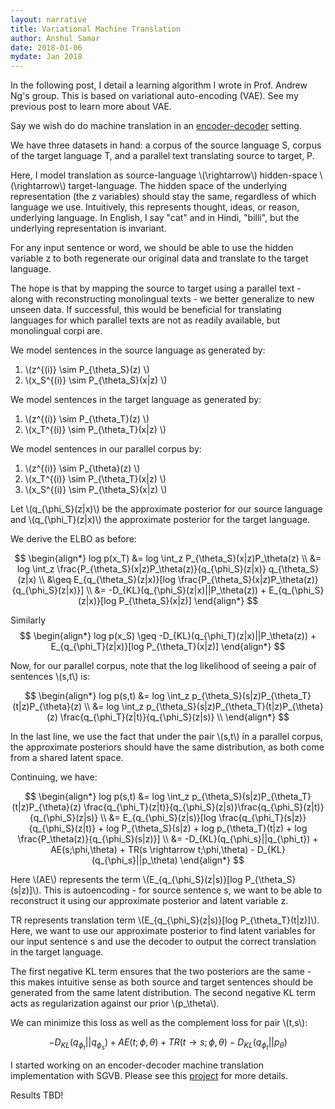 ```yaml
---
layout: narrative
title: Variational Machine Translation
author: Anshul Samar
date: 2018-01-06
mydate: Jan 2018
---
```


<script
src="https://cdnjs.cloudflare.com/ajax/libs/mathjax/2.7.0/MathJax.js?config=TeX-AMS-MML_HTMLorMML"
type="text/javascript"></script>

In the following post, I detail a learning algorithm I wrote in
Prof. Andrew Ng's group. This is based on variational
auto-encoding (VAE). See my previous post to learn more about VAE. 

Say we wish do do machine translation in an <a
href="https://arxiv.org/pdf/1409.3215.pdf"> encoder-decoder</a>
setting. 

We have three datasets in hand: a corpus of the source language S,
corpus of the target language T, and a parallel text translating
source to target, P.

Here, I model translation as source-language \\(\rightarrow\\)
hidden-space \\(\rightarrow\\) target-language. The hidden space of
the underlying representation (the z variables) should stay the same, regardless
of which language we use. Intuitively, this represents thought, ideas,
or reason, underlying language. In English, I say "cat" and in Hindi,
"billi", but the underlying representation is invariant. 

For any input sentence or word, we should be
able to use the hidden variable z to both regenerate our original data
and translate to the target language.

The hope is that by mapping the source to target using a parallel
text - along with reconstructing monolingual texts - we better
generalize to new unseen data. If successful, this would be beneficial
for translating languages for which parallel texts are not as readily
available, but monolingual corpi are.

We model sentences in the source language as generated by:

1. \\(z^{(i)} \sim P_{\theta_S}(z) \\)
2. \\(x_S^{(i)} \sim P_{\theta_S}(x\|z) \\)

We model sentences in the target language as generated by:

1. \\(z^{(i)} \sim P_{\theta_T}(z) \\)
2. \\(x_T^{(i)} \sim P_{\theta_T}(x\|z) \\)

We model sentences in our parallel corpus by:

1. \\(z^{(i)} \sim P_{\theta}(z) \\)
2. \\(x_T^{(i)} \sim P_{\theta_T}(x\|z) \\)
2. \\(x_S^{(i)} \sim P_{\theta_S}(x\|z) \\)

Let \\(q_{\phi_S}(z|x)\\) be the approximate posterior for our source
language and \\(q_{\phi_T}(z|x)\\) the approximate posterior for the
target language.

We derive the ELBO as before:

$$
\begin{align*}
log p(x_T) &= log \int_z P_{\theta_S}(x|z)P_\theta(z) \\
&= log \int_z \frac{P_{\theta_S}(x|z)P_\theta(z)}{q_{\phi_S}(z|x)}
q_{\theta_S}(z|x) \\
&\geq E_{q_{\theta_S}(z|x)}[log
\frac{P_{\theta_S}(x|z)P_\theta(z)}{q_{\phi_S}(z|x)}] \\
&= -D_{KL}(q_{\phi_S}(z|x)||P_\theta(z)) + E_{q_{\phi_S}(z|x)}[log
P_{\theta_S}(x|z)]
\end{align*}
$$

Similarly
$$
\begin{align*}
log p(x_S) \geq -D_{KL}(q_{\phi_T}(z|x)||P_\theta(z)) + E_{q_{\phi_T}(z|x)}[log
P_{\theta_T}(x|z)]
\end{align*}
$$

Now, for our parallel corpus, note that the log likelihood of seeing a
pair of sentences \\(s,t\\) is:

$$
\begin{align*}
log p(s,t) &= log \int_z
p_{\theta_S}(s|z)P_{\theta_T}(t|z)P_{\theta}(z) \\
&= log \int_z
p_{\theta_S}(s|z)P_{\theta_T}(t|z)P_{\theta}(z)
\frac{q_{\phi_T}(z|t)}{q_{\phi_S}(z|s)} \\
\end{align*}
$$

In the last line, we use the fact that under the pair \\(s,t\\) in a
parallel corpus, the approximate posteriors should have the same
distribution, as both come from a shared latent space.

Continuing, we have:

$$
\begin{align*}
log p(s,t) &= log \int_z
p_{\theta_S}(s|z)P_{\theta_T}(t|z)P_{\theta}(z)
\frac{q_{\phi_T}(z|t)}{q_{\phi_S}(z|s)}\frac{q_{\phi_S}(z|t)}{q_{\phi_S}(z|s)}
\\
&= E_{q_{\phi_S}(z|s)}[log \frac{q_{\phi_T}(s|z)}{q_{\phi_S}(z|t)} +
log P_{\theta_S}(s|z) + log p_{\theta_T}(t|z) + log
\frac{P_\theta(z)}{q_{\phi_S}(s|z)}] \\
&= -D_{KL}(q_{\phi_s}||q_{\phi_t}) + AE(s;\phi,\theta) +
TR(s \rightarrow t;\phi,\theta) - D_{KL}(q_{\phi_s}||p_\theta)
\end{align*} 
$$

Here \\(AE\\) represents the term \\(E_{q_{\phi_S}(z|s)}[log
P_{\theta_S}(s|z)]\\). This is autoencoding - for source sentence s, we want
to be able to reconstruct it using our approximate posterior and
latent variable z.

TR represents translation term
\\(E_{q_{\phi_S}(z|s)}[log
P_{\theta_T}(t|z)]\\). Here, we want to use our
approximate posterior to find latent variables for our input sentence
s and use the decoder to output the correct translation in the target
language.

The first negative KL term ensures that the two posteriors are the same - this
makes intuitive sense as both source and target sentences should be
generated from the same latent distribution. The second negative KL
term acts as regularization against our prior \\(p_\theta\\).

We can minimize this loss as well as the complement loss for pair
\\(t,s\\):

$$-D_{KL}(q_{\phi_t}||q_{\phi_s}) + AE(t;\phi,\theta) +
TR(t \rightarrow s;\phi,\theta) - D_{KL}(q_{\phi_t}||p_\theta)$$

I started working on an encoder-decoder machine translation
implementation with SGVB. Please see this <a
href="https://github.com/anshulsamar/seq">project</a> for more
details.

Results TBD!
